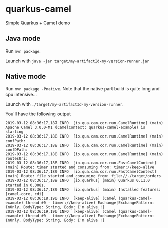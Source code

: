 # quarkus-camel

Simple Quarkus + Camel demo

## Java mode

Run `mvn package`.

Launch with `java -jar target/my-artifactId-my-version-runner.jar`

## Native mode

Run `mvn package -Pnative`. Note that the native part build is quite long and cpu intensive...

Launch with `./target/my-artifactId-my-version-runner`.  

You'll have the following output
```
2019-03-12 08:36:17,187 INFO  [io.qua.cam.cor.run.CamelRuntime] (main) Apache Camel 3.0.0-M1 (CamelContext: quarkus-camel-example) is starting
2019-03-12 08:36:17,188 INFO  [io.qua.cam.cor.run.CamelRuntime] (main) confPath: 
2019-03-12 08:36:17,188 INFO  [io.qua.cam.cor.run.CamelRuntime] (main) confDPath: 
2019-03-12 08:36:17,188 INFO  [io.qua.cam.cor.run.CamelRuntime] (main) routesUri: 
2019-03-12 08:36:17,188 INFO  [io.qua.cam.cor.run.FastCamelContext] (main) Route: timer started and consuming from: timer://keep-alive
2019-03-12 08:36:17,189 INFO  [io.qua.cam.cor.run.FastCamelContext] (main) Route: file started and consuming from: file://./target/orders
2019-03-12 08:36:17,189 INFO  [io.quarkus] (main) Quarkus 0.11.0 started in 0.008s. 
2019-03-12 08:36:17,189 INFO  [io.quarkus] (main) Installed features: [camel-core, cdi]
2019-03-12 08:36:18,190 INFO  [keep-alive] (Camel (quarkus-camel-example) thread #0 - timer://keep-alive) Exchange[ExchangePattern: InOnly, BodyType: String, Body: I'm alive !]
2019-03-12 08:36:19,196 INFO  [keep-alive] (Camel (quarkus-camel-example) thread #0 - timer://keep-alive) Exchange[ExchangePattern: InOnly, BodyType: String, Body: I'm alive !]
```
